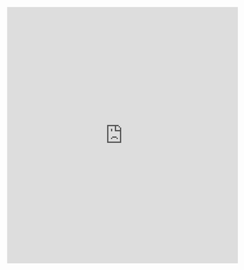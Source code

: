 <iframe width="540" height="600" src="https://1ebb0834.sibforms.com/serve/MUIEAH8CFfeOW-WU-v_CTbVtxvjj5UHCUAfsWdCFi4aDDf0WDqJg71gs3Q_bVp5aumjoYpYuvrY6Rl5kZcw7mCcRtzbMOOYresikRwu1_vGcVYvr6OdSdOpkI_apIuhODKRKu-6cIBaBXJSx5dp_xoUgoCPLzAWC_PLMGGPgga3BfDieMYkg63okVkxQfIfhrXHcr8p_o8N_FM-_" frameBorder="0" scrolling="auto" allowFullScreen className="block mx-auto max-w-full"></iframe>

